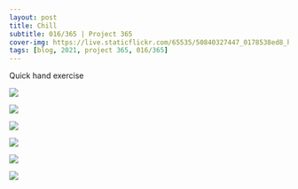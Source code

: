 ```yaml
---
layout: post
title: Chill
subtitle: 016/365 | Project 365
cover-img: https://live.staticflickr.com/65535/50840327447_0178538ed8_h.jpg
tags: [blog, 2021, project 365, 016/365]
---
```

Quick hand exercise
<p class="post-img-wrap">
  <img src="https://live.staticflickr.com/65535/50842985606_0a6e38ed50_h.jpg">
</p>
<p class="post-img-wrap">
  <img src="https://live.staticflickr.com/65535/50843071032_4d9d698f56_h.jpg">
</p>
<p class="post-img-wrap">
  <img src="https://live.staticflickr.com/65535/50842263083_240764a876_h.jpg">
</p>
<p class="post-img-wrap">
  <img src="https://live.staticflickr.com/65535/50842263418_978a293bea_h.jpg">
</p>
<p class="post-img-wrap">
  <img src="https://live.staticflickr.com/65535/50843107222_401f022131_h.jpg">
</p>
<p class="post-img-wrap">
  <img src="https://live.staticflickr.com/65535/50843023266_39091563f5_h.jpg">
</p>
